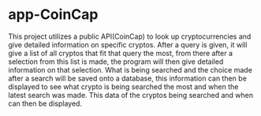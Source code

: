 # app-CoinCap

This project utilizes a public API(CoinCap) to look up cryptocurrencies and give detailed information on specific cryptos.
After a query is given, it will give a list of all cryptos that fit that query the most, from there after a selection from this list is made, the
program will then give detailed information on that selection.
What is being searched and the choice made after a search will be saved onto a database, this information can then be displayed to see what crypto is being
searched the most and when the latest search was made.
This data of the cryptos being searched and when can then be displayed.
